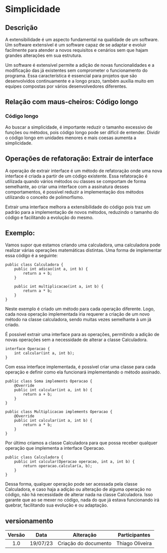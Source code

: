 # Simplicidade

## Descrição

A extensibilidade é um aspecto fundamental na qualidade de um software. Um software extensível é um software capaz de se adaptar e evoluir facilmente para atender a novos requisitos e cenários sem que hajam grandes alterações em sua estrutura.

Um software é extensível permite a adição de novas funcionalidades e a modificação das já existentes sem comprometer o funcionamento do programa. Essa característica é essencial para projetos que são desenvolvidos continuamente e a longo prazo, também auxília muito em equipes compostas por vários desenvolvedores diferentes.

## Relação com maus-cheiros: Código longo

### Código longo

Ao buscar a simplicidade, é importante reduzir o tamanho excessivo de funções ou métodos, pois código longo pode ser difícil de entender. Dividir o código longo em unidades menores e mais coesas aumenta a simplicidade.

## Operações de refatoração: Extrair de interface

A operação de extrair interface é um método de refatoração onde uma nova interface é criada a partir de um código existente. Essa refatoração é utilizada quando vários métodos ou classes se comportam de forma semelhante, ao criar uma interface com a assinatura desses comportamentos, é possível reduzir a implementação dos métodos utilizando o conceito de polimorfismo.

Extrair uma interface melhora a extensibilidade do código pois traz um padrão para a implementação de novos métodos, reduzindo o tamanho do código e facilitando a evolução do mesmo.

## Exemplo:

Vamos supor que estamos criando uma calculadora, uma calculadora pode realizar várias operações matemáticas distintas. Uma forma de implementar essa código é a seguinte:

``` 
public class Calculadora {
    public int adicao(int a, int b) {
        return a + b;
    }

    public int multiplicacao(int a, int b) {
        return a * b;
    }
}
```

Neste exemplo é criado um método para cada operação diferente. Logo, cada nova operação implementada iria requerer a criação de um novo método na classe calculadora, sendo muitas vezes semelhante à um já criado. 

É possível extrair uma interface para as operações, permitindo a adição de novas operações sem a necessidade de alterar a classe Calculadora.

```
interface Operacao {
    int calcular(int a, int b);
}
```

Com essa interface implementada, é possível criar uma classe para cada operação e definir como ela funcionará implementando o método assinado.

```
public class Soma implements Operacao {
    @Override
    public int calcular(int a, int b) {
        return a + b;
    }
}

public class Multiplicacao implements Operacao {
    @Override
    public int calcular(int a, int b) {
        return a * b;
    }
}
```

Por último criamos a classe Calculadora para que possa receber qualquer operação que implementa a interface Operacao.

```
public class Calculadora {
    public int calcular(Operacao operacao, int a, int b) {
        return operacao.calcular(a, b);
    }
}
```
Dessa forma, qualquer operação pode ser acessada pela classe Calculadora, e caso haja a adição ou alteração de alguma operação no código, não há necessidade de alterar nada na classe Calculadora. Isso garante que ao se mexer no código, nada do que já estava funcionando irá quebrar, facilitando sua evolução e ou adaptação.
  
## versionamento

| Versão |   Data   |      Alteração       |  Participantes  |
| :----: | :------: | :------------------: | :-------------: |
|  1.0   | 19/07/23 | Criação do documento | Thiago Oliveira |